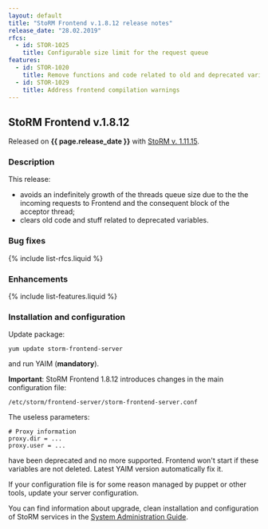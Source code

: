 ```yaml
---
layout: default
title: "StoRM Frontend v.1.8.12 release notes"
release_date: "28.02.2019"
rfcs:
  - id: STOR-1025
    title: Configurable size limit for the request queue
features:
  - id: STOR-1020
    title: Remove functions and code related to old and deprecated variables
  - id: STOR-1029
    title: Address frontend compilation warnings
---
```


## StoRM Frontend v.1.8.12

Released on **{{ page.release_date }}** with [StoRM v. 1.11.15][release-notes].

### Description

This release:

* avoids an indefinitely growth of the threads queue size due to the the
incoming requests to Frontend and the consequent block of the acceptor thread;
* clears old code and stuff related to deprecated variables.

### Bug fixes

{% include list-rfcs.liquid %}

### Enhancements

{% include list-features.liquid %}

### Installation and configuration

Update package:

```
yum update storm-frontend-server
```

and run YAIM (**mandatory**).

**Important**: StoRM Frontend 1.8.12 introduces changes in the main
configuration file:

```
/etc/storm/frontend-server/storm-frontend-server.conf
```

The useless parameters:

```
# Proxy information
proxy.dir = ...
proxy.user = ...
```

have been deprecated and no more supported. Frontend won't start if these
variables are not deleted. Latest YAIM version automatically fix it.

If your configuration file is for some reason managed by puppet or other
tools, update your server configuration.

You can find information about upgrade, clean installation and configuration of
StoRM services in the [System Administration Guide][storm-sysadmin-guide].

[release-notes]: {{site.baseurl}}/release-notes/StoRM-v1.11.14.html
[storm-sysadmin-guide]: {{site.baseurl}}/documentation/sysadmin-guide/1.11.12
[recallinterface]: https://github.com/italiangrid/storm/tree/develop/src/main/java/it/grid/storm/tape/recalltable/resources
